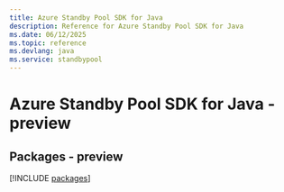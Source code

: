 ```yaml
---
title: Azure Standby Pool SDK for Java
description: Reference for Azure Standby Pool SDK for Java
ms.date: 06/12/2025
ms.topic: reference
ms.devlang: java
ms.service: standbypool
---
```

# Azure Standby Pool SDK for Java - preview
## Packages - preview
[!INCLUDE [packages](standby-pool-index.md)]